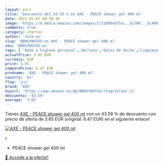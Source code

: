 ```yaml
---
layout: post
title: 'Descuento del 43.59 % en AXE - PEACE shower gel 400 ml'
date: 2021-05-07 09:38:46
image: 'https://m.media-amazon.com/images/I/31UROoG75sL._SL500_._SL400_.jpg'
comments: true
category: ofertas
author: 'tole.es'
slug: 'B00SYWV55U-es AXE - PEACE shower gel 400 ml'
sku: 'B00SYWV55U-es'
tags: [ 'Baño e higiene personal','Belleza','Geles de ducha','Limpieza personal','axe', ]
actualPrice: 3.65 EUR
currency: EUR
price: 3.65
comparePrice: 6.47 EUR
prodname: 'AXE - PEACE shower gel 400 ml'
country: 'es'
flag: '🇪🇸'
brand: 'AXE'
buyurl: 'https://www.amazon.es/dp/B00SYWV55U/?tag=tolees-21'
descuento: '43.59'
average: '3.65'
---
```


Tienes [AXE - PEACE shower gel 400 ml](https://www.amazon.es/dp/B00SYWV55U/?tag=tolees-21) con un 43.59 % de descuento con precio de oferta de 3.65 EUR (original: 6.47 EUR) en el siguiente enlace!

[![AXE - PEACE shower gel 400 ml](https://m.media-amazon.com/images/I/31UROoG75sL._SL500_._SL400_.jpg)](https://www.amazon.es/dp/B00SYWV55U/?tag=tolees-21)

ℹ️:

- PEACE shower gel 400 ml

[🛒 Accede a la oferta!!](https://www.amazon.es/dp/B00SYWV55U/?tag=tolees-21)
